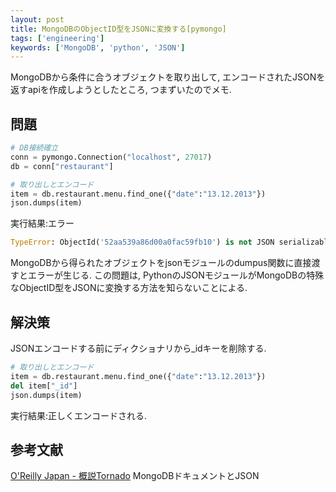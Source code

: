 ```yaml
---
layout: post
title: MongoDBのObjectID型をJSONに変換する[pymongo]
tags: ['engineering']
keywords: ['MongoDB', 'python', 'JSON']
---
```


MongoDBから条件に合うオブジェクトを取り出して, エンコードされたJSONを返すapiを作成しようとしたところ, つまずいたのでメモ.

## 問題

```python
# DB接続確立
conn = pymongo.Connection("localhost", 27017)
db = conn["restaurant"]

# 取り出しとエンコード
item = db.restaurant.menu.find_one({"date":"13.12.2013"})
json.dumps(item)
```

実行結果:エラー

```python
TypeError: ObjectId('52aa539a86d00a0fac59fb10') is not JSON serializable
```

MongoDBから得られたオブジェクトをjsonモジュールのdumpus関数に直接渡すとエラーが生じる.
この問題は, PythonのJSONモジュールがMongoDBの特殊なObjectID型をJSONに変換する方法を知らないことによる.

## 解決策

JSONエンコードする前にディクショナリから_idキーを削除する.

```python
# 取り出しとエンコード
item = db.restaurant.menu.find_one({"date":"13.12.2013"})
del item["_id"]
json.dumps(item)
```

実行結果:正しくエンコードされる.

## 参考文献

[O'Reilly Japan - 概説Tornado](http://www.oreilly.co.jp/books/9784873115764/) MongoDBドキュメントとJSON
